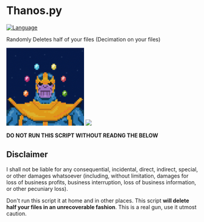# Thanos.py
[![Language](https://img.shields.io/badge/Language-Python3-blue.svg?style=flat)](https://www.python.org)

Randomly Deletes half of your files (Decimation on your files)

<img src="/docs/images/thanos.gif" width="204"/> <img src="/docs/images/2.jpeg" width="204"/>

**DO NOT RUN THIS SCRIPT WITHOUT READNG THE BELOW**

## Disclaimer
I shall not be liable for any consequential, incidental, direct, indirect, special, or other damages whatsoever (including, without limitation, damages for loss of business profits, business interruption, loss of business information, or other pecuniary loss).

Don't run this script it at home and in other places. This script **will delete half your files in an unrecoverable fashion**. This is a real gun, use it utmost caution.
